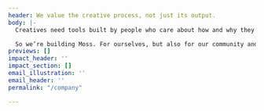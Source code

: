 ```yaml
---
header: We value the creative process, not just its output.
body: |-
  Creatives need tools built by people who care about how and why they work, not just what they produce.

  So we’re building Moss. For ourselves, but also for our community and our collective progress.
previews: []
impact_header: ''
impact_section: []
email_illustration: ''
email_header: ''
permalink: "/company"

---
```

